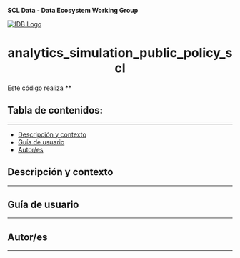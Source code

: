 **SCL Data - Data Ecosystem Working Group**

[![IDB Logo](https://scldata.iadb.org/assets/iadb-7779368a000004449beca0d4fc6f116cc0617572d549edf2ae491e9a17f63778.png)](https://scldata.iadb.org)


<h1 align="center"> analytics_simulation_public_policy_scl </h1>

Este código realiza **

## Tabla de contenidos: 
--- 
- [Descripción y contexto](#descripción-y-contexto)
- [Guía de usuario](#guía-de-usuario)
- [Autor/es](#autores)


## Descripción y contexto
---

## Guía de usuario
---


## Autor/es
--- 
